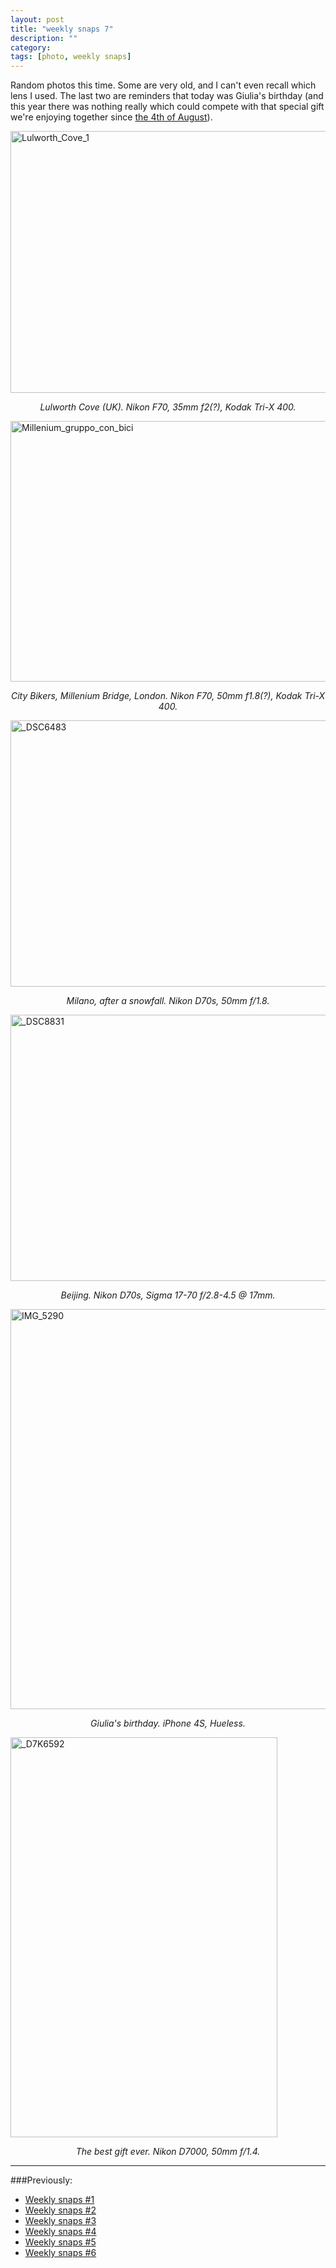```yaml
---
layout: post
title: "weekly snaps 7"
description: ""
category: 
tags: [photo, weekly snaps]
---
```



Random photos this time. Some are very old, and I can't even recall which lens I used. The last two are reminders that today was Giulia's birthday (and this year there was nothing really which could compete with that special gift we're enjoying together since [the 4th of August](http://aadm.github.com/2012-08-04-valentina.html)).

<a href="http://www.flickr.com/photos/aadm/8013660302/" title="Lulworth_Cove_1 by aadm, on Flickr"><img src="http://farm9.staticflickr.com/8296/8013660302_c2b97b5aa1_z.jpg" width="640" height="419" alt="Lulworth_Cove_1"></a>
<center><i>Lulworth Cove (UK). Nikon F70, 35mm f2(?), Kodak Tri-X 400.</i></center>

<a href="http://www.flickr.com/photos/aadm/8013652414/" title="Millenium_gruppo_con_bici by aadm, on Flickr"><img src="http://farm9.staticflickr.com/8460/8013652414_4072de4ebe_z.jpg" width="640" height="417" alt="Millenium_gruppo_con_bici"></a>
<center><i>City Bikers, Millenium Bridge, London. Nikon F70, 50mm f1.8(?), Kodak Tri-X 400.</i></center>

<a href="http://www.flickr.com/photos/aadm/8013675756/" title="_DSC6483 by aadm, on Flickr"><img src="http://farm9.staticflickr.com/8452/8013675756_7bc2c172c0_z.jpg" width="640" height="426" alt="_DSC6483"></a>
<center><i>Milano, after a snowfall. Nikon D70s, 50mm f/1.8.</i></center>

<a href="http://www.flickr.com/photos/aadm/8013671913/" title="_DSC8831 by aadm, on Flickr"><img src="http://farm9.staticflickr.com/8453/8013671913_1c400fa5e6_z.jpg" width="640" height="426" alt="_DSC8831"></a>
<center><i>Beijing. Nikon D70s, Sigma 17-70 f/2.8-4.5 @ 17mm.</i></center>

<a href="http://www.flickr.com/photos/aadm/8013659493/" title="IMG_5290 by aadm, on Flickr"><img src="http://farm9.staticflickr.com/8438/8013659493_c92c2156b6_z.jpg" width="640" height="640" alt="IMG_5290"></a>
<center><i>Giulia's birthday. iPhone 4S, Hueless.</i></center>

<a href="http://www.flickr.com/photos/aadm/8013664811/" title="_D7K6592 by aadm, on Flickr"><img src="http://farm9.staticflickr.com/8458/8013664811_2ef9f324a7_z.jpg" width="427" height="640" alt="_D7K6592"></a>
<center><i>The best gift ever. Nikon D7000, 50mm f/1.4.</i></center>

***

###Previously:

* [Weekly snaps #1](./2012-07-10-weekly-snaps-1.html)
* [Weekly snaps #2](./2012-07-19-weekly-snaps-2.html)
* [Weekly snaps #3](./2012-07-27-weekly-snaps-3.html)
* [Weekly snaps #4](./2012-08-08-weekly-snaps-4.html)
* [Weekly snaps #5](./2012-08-31-weekly-snaps-5.html)
* [Weekly snaps #6](./2012-09-14-weekly-snaps-6.html)
